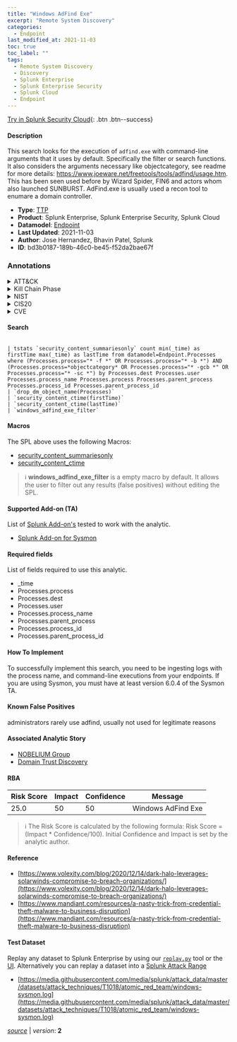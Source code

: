 ```yaml
---
title: "Windows AdFind Exe"
excerpt: "Remote System Discovery"
categories:
  - Endpoint
last_modified_at: 2021-11-03
toc: true
toc_label: ""
tags:
  - Remote System Discovery
  - Discovery
  - Splunk Enterprise
  - Splunk Enterprise Security
  - Splunk Cloud
  - Endpoint
---
```




[Try in Splunk Security Cloud](https://www.splunk.com/en_us/cyber-security.html){: .btn .btn--success}

#### Description

This search looks for the execution of `adfind.exe` with command-line arguments that it uses by default. Specifically the filter or search functions. It also considers the arguments necessary like objectcategory, see readme for more details: https://www.joeware.net/freetools/tools/adfind/usage.htm. This has been seen used before by Wizard Spider, FIN6 and actors whom also launched SUNBURST. AdFind.exe is usually used a recon tool to enumare a domain controller.

- **Type**: [TTP](https://github.com/splunk/security_content/wiki/Detection-Analytic-Types)
- **Product**: Splunk Enterprise, Splunk Enterprise Security, Splunk Cloud
- **Datamodel**: [Endpoint](https://docs.splunk.com/Documentation/CIM/latest/User/Endpoint)
- **Last Updated**: 2021-11-03
- **Author**: Jose Hernandez, Bhavin Patel, Splunk
- **ID**: bd3b0187-189b-46c0-be45-f52da2bae67f

### Annotations
<details>
  <summary>ATT&CK</summary>

<div markdown="1">

#### [ATT&CK](https://attack.mitre.org/)

| ID          | Technique   | Tactic         |
| ----------- | ----------- |--------------- |
| [T1018](https://attack.mitre.org/techniques/T1018/) | Remote System Discovery | Discovery |

</div>
</details>


<details>
  <summary>Kill Chain Phase</summary>

<div markdown="1">

* Exploitation


</div>
</details>


<details>
  <summary>NIST</summary>

<div markdown="1">

* PR.PT
* DE.CM



</div>
</details>

<details>
  <summary>CIS20</summary>

<div markdown="1">

* CIS 8



</div>
</details>

<details>
  <summary>CVE</summary>

<div markdown="1">


</div>
</details>


#### Search

```

| tstats `security_content_summariesonly` count min(_time) as firstTime max(_time) as lastTime from datamodel=Endpoint.Processes where (Processes.process="* -f *" OR Processes.process="* -b *") AND (Processes.process=*objectcategory* OR Processes.process="* -gcb *" OR Processes.process="* -sc *") by Processes.dest Processes.user Processes.process_name Processes.process Processes.parent_process Processes.process_id Processes.parent_process_id 
| `drop_dm_object_name(Processes)` 
| `security_content_ctime(firstTime)` 
| `security_content_ctime(lastTime)` 
| `windows_adfind_exe_filter`
```

#### Macros
The SPL above uses the following Macros:
* [security_content_summariesonly](https://github.com/splunk/security_content/blob/develop/macros/security_content_summariesonly.yml)
* [security_content_ctime](https://github.com/splunk/security_content/blob/develop/macros/security_content_ctime.yml)

> :information_source:
> **windows_adfind_exe_filter** is a empty macro by default. It allows the user to filter out any results (false positives) without editing the SPL.


#### Supported Add-on (TA)
List of [Splunk Add-on's](https://docs.splunk.com/Documentation/AddOns/released/Overview/AboutSplunkadd-ons) tested to work with the analytic.

* [Splunk Add-on for Sysmon](https://splunkbase.splunk.com/app/5709)


#### Required fields
List of fields required to use this analytic.
* _time
* Processes.process
* Processes.dest
* Processes.user
* Processes.process_name
* Processes.parent_process
* Processes.process_id
* Processes.parent_process_id



#### How To Implement
To successfully implement this search, you need to be ingesting logs with the process name, and command-line executions from your endpoints. If you are using Sysmon, you must have at least version 6.0.4 of the Sysmon TA.
#### Known False Positives
administrators rarely use adfind, usually not used for legitimate reasons

#### Associated Analytic Story
* [NOBELIUM Group](/stories/nobelium_group)
* [Domain Trust Discovery](/stories/domain_trust_discovery)




#### RBA

| Risk Score  | Impact      | Confidence   | Message      |
| ----------- | ----------- |--------------|--------------|
| 25.0 | 50 | 50 | Windows AdFind Exe |


> :information_source:
> The Risk Score is calculated by the following formula: Risk Score = (Impact * Confidence/100). Initial Confidence and Impact is set by the analytic author.


#### Reference

* [https://www.volexity.com/blog/2020/12/14/dark-halo-leverages-solarwinds-compromise-to-breach-organizations/](https://www.volexity.com/blog/2020/12/14/dark-halo-leverages-solarwinds-compromise-to-breach-organizations/)
* [https://www.mandiant.com/resources/a-nasty-trick-from-credential-theft-malware-to-business-disruption](https://www.mandiant.com/resources/a-nasty-trick-from-credential-theft-malware-to-business-disruption)



#### Test Dataset
Replay any dataset to Splunk Enterprise by using our [`replay.py`](https://github.com/splunk/attack_data#using-replaypy) tool or the [UI](https://github.com/splunk/attack_data#using-ui).
Alternatively you can replay a dataset into a [Splunk Attack Range](https://github.com/splunk/attack_range#replay-dumps-into-attack-range-splunk-server)

* [https://media.githubusercontent.com/media/splunk/attack_data/master/datasets/attack_techniques/T1018/atomic_red_team/windows-sysmon.log](https://media.githubusercontent.com/media/splunk/attack_data/master/datasets/attack_techniques/T1018/atomic_red_team/windows-sysmon.log)



[*source*](https://github.com/splunk/security_content/tree/develop/detections/endpoint/windows_adfind_exe.yml) \| *version*: **2**